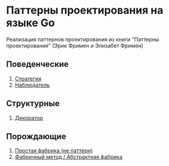# Паттерны проектирования на языке Go
Реализация паттернов проектирования из книги
"Паттерны проектирования" (Эрик Фримен и Элизабет Фримен)
  
## Поведенческие
1. [Стратегия](cmd/behavioral/strategy/README.md)
2. [Наблюдатель](cmd/behavioral/observer/README.md)
## Структурные
1. [Декоратор](cmd/structural/decorator/README.md)
## Порождающие
1. [Простая фабрика (не паттерн)](cmd/creational/simplefactory/README.md)
1. [Фабричный метод / Абстрактная фабрика](cmd/creational/factory/README.md)